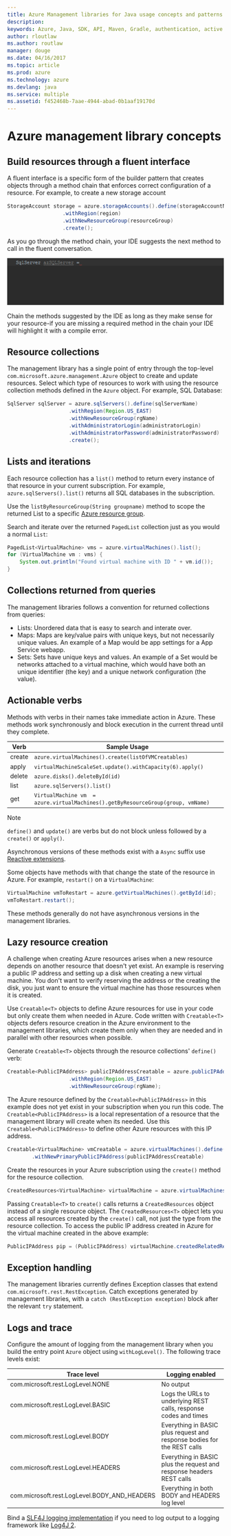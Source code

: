 ```yaml
---
title: Azure Management libraries for Java usage concepts and patterns
description: 
keywords: Azure, Java, SDK, API, Maven, Gradle, authentication, active directory, service principal
author: rloutlaw
ms.author: routlaw
manager: douge
ms.date: 04/16/2017
ms.topic: article
ms.prod: azure
ms.technology: azure
ms.devlang: java
ms.service: multiple
ms.assetid: f452468b-7aae-4944-abad-0b1aaf19170d
---
```


# Azure management library concepts

## Build resources through a fluent interface

A fluent interface is a specific form of the builder pattern that creates objects through a method chain that enforces correct configuration of a resource. For example, to create a new storage account

```java
StorageAccount storage = azure.storageAccounts().define(storageAccountName)
                  .withRegion(region)
                  .withNewResourceGroup(resourceGroup)
                  .create();
```

As you go through the method chain, your IDE suggests the next method to call in the fluent conversation.   

![GIF of IntelliJ command completion working through a fluent chain](intelliJFluent.gif)

Chain the methods suggested by the IDE as long as they make sense for your resource-if you are missing a required method in the chain your IDE will highlight it with a compile error.

## Resource collections

The management library has a single point of entry through the top-level `com.microsoft.azure.management.Azure` object to create and update resources. Select which type of resources to work with using the resource collection methods defined in the `Azure` object. For example, SQL Database:

```java
SqlServer sqlServer = azure.sqlServers().define(sqlServerName)
                    .withRegion(Region.US_EAST)
                    .withNewResourceGroup(rgName)
                    .withAdministratorLogin(administratorLogin)
                    .withAdministratorPassword(administratorPassword)
                    .create();
```

## Lists and iterations

Each resource collection has a `list()` method to return every instance of that resource in your current subscription. For example, `azure.sqlServers().list()` returns all SQL databases in the subscription.

Use the `listByResourceGroup(String groupname)` method to scope the returned List to a specific [Azure resource group](https://docs.microsoft.com/azure/azure-resource-manager/resource-group-overview#resource-groups).  

Search and iterate over the returned `PagedList` collection just as you would a normal `List`:

```java
PagedList<VirtualMachine> vms = azure.virtualMachines().list();
for (VirtualMachine vm : vms) {
    System.out.println("Found virtual machine with ID " + vm.id());
}
```   

## Collections returned from queries

The management libraries follows a convention for returned collections from queries:

- Lists: Unordered data that is easy to search and interate over.
- Maps: Maps are key/value pairs with unique keys, but not necessarily unique values. An example of a Map would be app settings for a App Service webapp.
- Sets: Sets have unique keys and values. An example of a Set would be networks attached to a virtual machine, which would have both an unique identifier (the key) and a unique network configuration (the value).

## Actionable verbs

Methods with verbs in their names take immediate action in Azure. These methods work synchronously and block execution in the current thread until they complete. 

| Verb   |  Sample Usage |
|--------|---------------|
| create | `azure.virtualMachines().create(listOfVMCreatables)` |
| apply  | `virtualMachineScaleSet.update().withCapacity(6).apply()` |
| delete | `azure.disks().deleteById(id)` | 
| list   | `azure.sqlServers().list()` | 
| get    | `VirtualMachine vm  = azure.virtualMachines().getByResourceGroup(group, vmName)` |

>[!NOTE]
> `define()` and `update()` are verbs but do not block unless followed by a `create()` or `apply()`.
 
Asynchronous versions of these methods exist with a `Async` suffix use [Reactive extensions](https://github.com/ReactiveX/RxJava). 

Some objects have methods with that change the state of the resource in Azure. For example, `restart()` on a `VirtualMachine`:

```java
VirtualMachine vmToRestart = azure.getVirtualMachines().getById(id);
vmToRestart.restart();
```
These methods generally do not have asynchronous versions in the management libraries.

<a name="Creatables"></a>

## Lazy resource creation

A challenge when creating Azure resources arises when a new resource depends on another resource that doesn't yet exist. An example is reserving a public IP address and setting up a disk when creating a new virtual machine. You don't want to verify reserving the address or the creating the disk, you just want to ensure the virtual machine has those resources when it is created.

Use `Creatable<T>` objects to define Azure resources for use in your code but only create them when needed in Azure. Code written with `Creatable<T>` objects defers resource creation in the Azure environment to the management libraries, which create them only when they are needed and in parallel with other resources when possible.

Generate `Creatable<T>` objects through the resource collections' `define()` verb:

```java
Creatable<PublicIPAddress> publicIPAddressCreatable = azure.publicIPAddresses().define(publicIPAddressName)
                    .withRegion(Region.US_EAST)
                    .withNewResourceGroup(rgName);
```

The Azure resource defined by the `Creatable<PublicIPAddress>` in this example does not yet exist in your subscription when you run this code. The `Creatable<PublicIPAddress>` is a local representation of a resource that the management library will create when its needed. Use this `Creatable<PublicIPAddress>` to define other Azure resources with this IP address. 

```java
Creatable<VirtualMachine> vmCreatable = azure.virtualMachines().define("creatableVM")
        .withNewPrimaryPublicIPAddress(publicIPAddressCreatable)
```

Create the resources in your Azure subscription using the `create()` method for the resource collection. 

```java
CreatedResources<VirtualMachine> virtualMachine = azure.virtualMachines().create(vmCreatable);
```

Passing `Creatable<T>` to `create()` calls returns a `CreatedResources` object instead of a single resource object.  The `CreatedResources<T>` object lets you access all resources created by the `create()` call, not just the type from the resource collection. To access the public IP address created in Azure for the virtual machine created in the above example:

```java
PublicIPAddress pip = (PublicIPAddress) virtualMachine.createdRelatedResource(publicIPAddressCreatable.key());
```    

## Exception handling

The management libraries currently defines Exception classes that extend `com.microsoft.rest.RestException`. Catch exceptions generated by management libraries, with a `catch (RestException exception)` block after the relevant `try` statement.

## Logs and trace

Configure the amount of logging from the management library when you build the entry point `Azure` object using `withLogLevel()`. The following trace levels exist:

| Trace level | Logging enabled 
| ------------ | ---------------
| com.microsoft.rest.LogLevel.NONE | No output
| com.microsoft.rest.LogLevel.BASIC | Logs the URLs to underlying REST calls, response codes and times
| com.microsoft.rest.LogLevel.BODY | Everything in BASIC plus request and response bodies for the REST calls
| com.microsoft.rest.LogLevel.HEADERS | Everything in BASIC plus the request and response headers REST calls
| com.microsoft.rest.LogLevel.BODY_AND_HEADERS | Everything in both BODY and HEADERS log level

Bind a [SLF4J logging implementation](https://www.slf4j.org/manual.html) if you need to log output to a logging framework like [Log4J 2](https://logging.apache.org/log4j/2.x/).